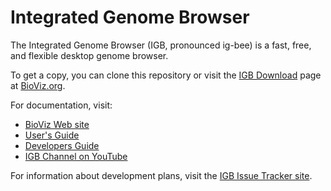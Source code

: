 # Integrated Genome Browser

The Integrated Genome Browser (IGB, pronounced ig-bee) is a fast, free, and flexible desktop genome browser. 

To get a copy, you can clone this repository or visit the [IGB Download](http://bioviz.org/igb/download.html) page at [BioViz.org](http://www.bioviz.org).

For documentation, visit:

* [BioViz Web site](http://www.bioviz.org)
* [User's Guide](https://wiki.transvar.org/display/igbman/Home) 
* [Developers Guide](https://wiki.transvar.org/display/igbdevelopers/Home)
* [IGB Channel on YouTube](https://www.youtube.com/channel/UC0DA2d3YdbQ55ljkRKHRBkg)

For information about development plans, visit the [IGB Issue Tracker site](http://jira.transvar.org).

